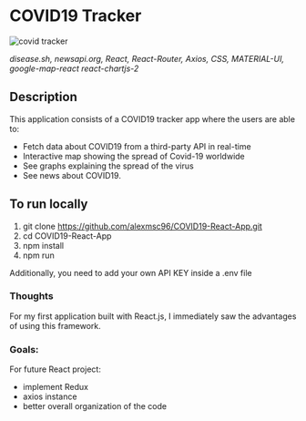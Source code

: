 # COVID19 Tracker

![covid tracker](https://user-images.githubusercontent.com/62430558/114781886-f879b580-9d81-11eb-95da-db7a3291c126.png)

_disease.sh, newsapi.org, React, React-Router, Axios, CSS, MATERIAL-UI, google-map-react react-chartjs-2_

## Description

This application consists of a COVID19 tracker app where the users are able to:

- Fetch data about COVID19 from a third-party API in real-time
- Interactive map showing the spread of 
Covid-19 worldwide
- See graphs explaining the spread of the virus
- See news about COVID19.

## To run locally

1. git clone https://github.com/alexmsc96/COVID19-React-App.git
2. cd COVID19-React-App
3. npm install
4. npm run

Additionally, you need to add your own API KEY inside a .env file

### Thoughts

For my first application built with React.js, I immediately saw the advantages of using this framework.
### Goals:
For future React project:

- implement Redux
- axios instance
- better overall organization of the code
